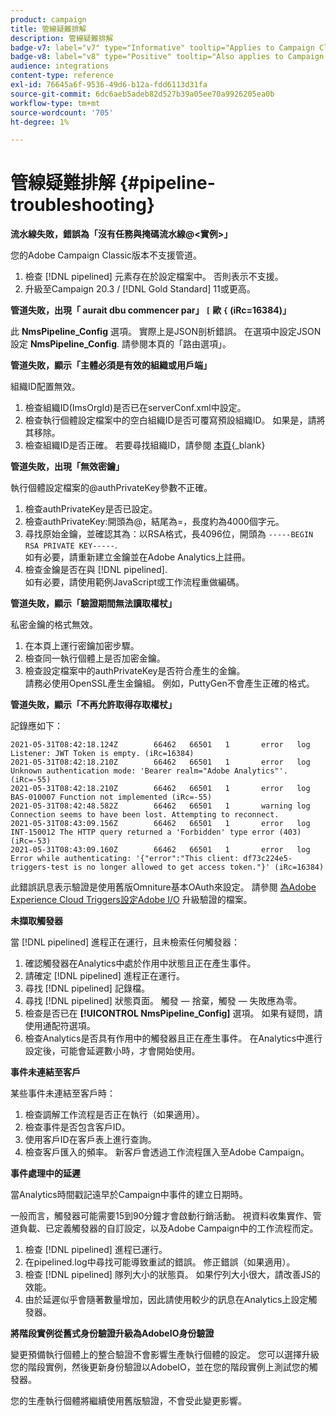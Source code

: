 ```yaml
---
product: campaign
title: 管線疑難排解
description: 管線疑難排解
badge-v7: label="v7" type="Informative" tooltip="Applies to Campaign Classic v7"
badge-v8: label="v8" type="Positive" tooltip="Also applies to Campaign v8"
audience: integrations
content-type: reference
exl-id: 76645a6f-9536-49d6-b12a-fdd6113d31fa
source-git-commit: 6dc6aeb5adeb82d527b39a05ee70a9926205ea0b
workflow-type: tm+mt
source-wordcount: '705'
ht-degree: 1%

---
```


# 管線疑難排解 {#pipeline-troubleshooting}



**流水線失敗，錯誤為「沒有任務與掩碼流水線@&lt;實例>」**

您的Adobe Campaign Classic版本不支援管道。

1. 檢查 [!DNL pipelined] 元素存在於設定檔案中。 否則表示不支援。
1. 升級至Campaign 20.3 / [!DNL Gold Standard] 11或更高。

**管道失敗，出現「 aurait dbu commencer par」 `[` 歐 `{` (iRc=16384)」**

此 **NmsPipeline_Config** 選項。 實際上是JSON剖析錯誤。
在選項中設定JSON設定 **NmsPipeline_Config**. 請參閱本頁的「路由選項」。

**管道失敗，顯示「主體必須是有效的組織或用戶端」**

組織ID配置無效。

1. 檢查組織ID(ImsOrgId)是否已在serverConf.xml中設定。
1. 檢查執行個體設定檔案中的空白組織ID是否可覆寫預設組織ID。 如果是，請將其移除。
1. 檢查組織ID是否正確。 若要尋找組織ID，請參閱 [本頁](https://experienceleague.adobe.com/docs/core-services/interface/administration/organizations.html?lang=zh-Hant){_blank}

**管道失敗，出現「無效密鑰」**

執行個體設定檔案的@authPrivateKey參數不正確。

1. 檢查authPrivateKey是否已設定。
1. 檢查authPrivateKey:開頭為@，結尾為=，長度約為4000個字元。
1. 尋找原始金鑰，並確認其為：以RSA格式，長4096位，開頭為 `-----BEGIN RSA PRIVATE KEY-----`.
   <br> 如有必要，請重新建立金鑰並在Adobe Analytics上註冊。
1. 檢查金鑰是否在與 [!DNL pipelined]. <br>如有必要，請使用範例JavaScript或工作流程重做編碼。

**管道失敗，顯示「驗證期間無法讀取權杖」**

私密金鑰的格式無效。

1. 在本頁上運行密鑰加密步驟。
1. 檢查同一執行個體上是否加密金鑰。
1. 檢查設定檔案中的authPrivateKey是否符合產生的金鑰。 <br>請務必使用OpenSSL產生金鑰組。 例如，PuttyGen不會產生正確的格式。

**管道失敗，顯示「不再允許取得存取權杖」**

記錄應如下：

```
2021-05-31T08:42:18.124Z        66462   66501   1       error   log     Listener: JWT Token is empty. (iRc=16384)
2021-05-31T08:42:18.210Z        66462   66501   1       error   log     Unknown authentication mode: 'Bearer realm="Adobe Analytics"'. (iRc=-55)
2021-05-31T08:42:18.210Z        66462   66501   1       error   log     BAS-010007 Function not implemented (iRc=-55)
2021-05-31T08:42:48.582Z        66462   66501   1       warning log     Connection seems to have been lost. Attempting to reconnect.
2021-05-31T08:43:09.156Z        66462   66501   1       error   log     INT-150012 The HTTP query returned a 'Forbidden' type error (403) (iRc=-53)
2021-05-31T08:43:09.160Z        66462   66501   1       error   log     Error while authenticating: '{"error":"This client: df73c224e5-triggers-test is no longer allowed to get access token."}' (iRc=16384)
```

此錯誤訊息表示驗證是使用舊版Omniture基本OAuth來設定。 請參閱 [為Adobe Experience Cloud Triggers設定Adobe I/O](../../integrations/using/configuring-adobe-io.md) 升級驗證的檔案。

**未擷取觸發器**

當 [!DNL pipelined] 進程正在運行，且未檢索任何觸發器：

1. 確認觸發器在Analytics中處於作用中狀態且正在產生事件。
1. 請確定 [!DNL pipelined] 進程正在運行。
1. 尋找 [!DNL pipelined] 記錄檔。
1. 尋找 [!DNL pipelined] 狀態頁面。 觸發 — 捨棄，觸發 — 失敗應為零。
1. 檢查是否已在 **[!UICONTROL NmsPipeline_Config]** 選項。 如果有疑問，請使用通配符選項。
1. 檢查Analytics是否具有作用中的觸發器且正在產生事件。 在Analytics中進行設定後，可能會延遲數小時，才會開始使用。

**事件未連結至客戶**

某些事件未連結至客戶時：

1. 檢查調解工作流程是否正在執行（如果適用）。
1. 檢查事件是否包含客戶ID。
1. 使用客戶ID在客戶表上進行查詢。
1. 檢查客戶匯入的頻率。 新客戶會透過工作流程匯入至Adobe Campaign。

**事件處理中的延遲**

當Analytics時間戳記遠早於Campaign中事件的建立日期時。

一般而言，觸發器可能需要15到90分鐘才會啟動行銷活動。 視資料收集實作、管道負載、已定義觸發器的自訂設定，以及Adobe Campaign中的工作流程而定。

1. 檢查 [!DNL pipelined] 進程已運行。
1. 在pipelined.log中尋找可能導致重試的錯誤。 修正錯誤（如果適用）。
1. 檢查 [!DNL pipelined] 隊列大小的狀態頁。 如果佇列大小很大，請改善JS的效能。
1. 由於延遲似乎會隨著數量增加，因此請使用較少的訊息在Analytics上設定觸發器。

**將階段實例從舊式身份驗證升級為AdobeIO身份驗證**

變更預備執行個體上的整合驗證不會影響生產執行個體的設定。 您可以選擇升級您的階段實例，然後更新身份驗證以AdobeIO，並在您的階段實例上測試您的觸發器。

您的生產執行個體將繼續使用舊版驗證，不會受此變更影響。
